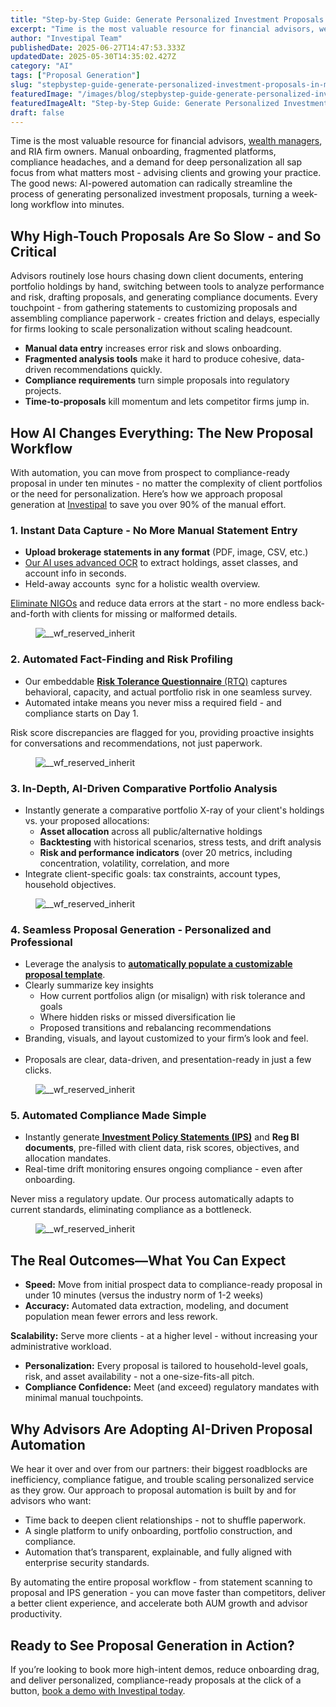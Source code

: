 ```yaml
---
title: "Step-by-Step Guide: Generate Personalized Investment Proposals in Minutes with AI"
excerpt: "Time is the most valuable resource for financial advisors, wealth managers , and RIA firm owners. Manual onboarding, fragmented platforms, compliance headaches, and a demand for deep personalization all sap focus from."
author: "Investipal Team"
publishedDate: 2025-06-27T14:47:53.333Z
updatedDate: 2025-05-30T14:35:02.427Z
category: "AI"
tags: ["Proposal Generation"]
slug: "stepbystep-guide-generate-personalized-investment-proposals-in-minutes-with-ai"
featuredImage: "/images/blog/stepbystep-guide-generate-personalized-investment-proposals-in-minutes-with-ai__67edb8f6c9d2fa8a9469db3e_Incorporating_20Client_20Parameters_20_25_.png"
featuredImageAlt: "Step-by-Step Guide: Generate Personalized Investment Proposals in Minutes with AI"
draft: false
---
```

<p id="">Time is the most valuable resource for financial advisors, <a href="/segments/wealth-managers">wealth managers</a>, and RIA firm owners. Manual onboarding, fragmented platforms, compliance headaches, and a demand for deep personalization all sap focus from what matters most - advising clients and growing your practice. The good news: AI-powered automation can radically streamline the process of generating personalized investment proposals, turning a week-long workflow into minutes.</p><h2 id="">Why High-Touch Proposals Are So Slow - and So Critical</h2><p id="">Advisors routinely lose hours chasing down client documents, entering portfolio holdings by hand, switching between tools to analyze performance and risk, drafting proposals, and generating compliance documents. Every touchpoint - from gathering statements to customizing proposals and assembling compliance paperwork - creates friction and delays, especially for firms looking to scale personalization without scaling headcount.</p><ul><li><strong>Manual data entry</strong> increases error risk and slows onboarding.</li><li><strong>Fragmented analysis tools</strong> make it hard to produce cohesive, data-driven recommendations quickly.</li><li><strong>Compliance requirements</strong> turn simple proposals into regulatory projects.</li><li><strong>Time-to-proposals</strong> kill momentum and lets competitor firms jump in.</li></ul><h2 id="">How AI Changes Everything: The New Proposal Workflow</h2><p id="">With automation, you can move from prospect to compliance-ready proposal in under ten minutes - no matter the complexity of client portfolios or the need for personalization. Here’s how we approach proposal generation at <a href="/blogs" id="">Investipal</a> to save you over 90% of the manual effort.</p><h3 id="">1. Instant Data Capture - No More Manual Statement Entry</h3><ul id=""><li id=""><strong id="">Upload brokerage statements in any format</strong> (PDF, image, CSV, etc.)<a href="/blog/how-to-leverage-ocr-technology-for-faster-client-account-statement-analysis">‍</a></li><li id=""><a href="/blog/how-to-leverage-ocr-technology-for-faster-client-account-statement-analysis">Our AI uses advanced OCR</a> to extract holdings, asset classes, and account info in seconds.</li><li id="">Held-away accounts &nbsp;sync for a holistic wealth overview.</li></ul><p><a href="/blog/understanding-nigos-why-theyre-costing-your-firm-and-how-to-reduce-them">Eliminate NIGOs</a> and reduce data errors at the start - no more endless back-and-forth with clients for missing or malformed details.</p><figure id="" class="w-richtext-figure-type-image w-richtext-align-fullwidth" style="max-width:2240px" data-rt-type="image" data-rt-align="fullwidth" data-rt-max-width="2240px"><div id=""><img src="/images/blog/stepbystep-guide-generate-personalized-investment-proposals-in-minutes-with-ai__67edb8f6c9d2fa8a9469db3e_Incorporating_20Client_20Parameters_20_25_.png" loading="lazy" alt="__wf_reserved_inherit" width="auto" height="auto" id=""></div></figure><h3 id="">2. Automated Fact-Finding and Risk Profiling</h3><ul id=""><li id="">Our embeddable <a href="/blog/improving-risk-tolerance-questionnaires-for-better-financial-planning" id=""><strong id="">Risk Tolerance Questionnaire</strong> (RTQ)</a> captures behavioral, capacity, and actual portfolio risk in one seamless survey.</li><li>Automated intake means you never miss a required field - and compliance starts on Day 1.</li></ul><p id="">Risk score discrepancies are flagged for you, providing proactive insights for conversations and recommendations, not just paperwork.</p><figure id="" class="w-richtext-figure-type-image w-richtext-align-fullwidth" style="max-width:2240px" data-rt-type="image" data-rt-align="fullwidth" data-rt-max-width="2240px"><div id=""><img src="/images/blog/stepbystep-guide-generate-personalized-investment-proposals-in-minutes-with-ai__67e427017d376d221e46d672_Why_20Customer_20Acquisition_20Costs_20Are_20Rising_20for_20Financial_20Advisors_20_And_20What_20To_20Do_20About_20It__20_11_.png" loading="lazy" alt="__wf_reserved_inherit" width="auto" height="auto" id=""></div></figure><h3 id="">3. In-Depth, AI-Driven Comparative Portfolio Analysis</h3><ul id=""><li id="">Instantly generate a comparative portfolio X-ray of your client's holdings vs. your proposed allocations:<ul id=""><li id=""><strong id="">Asset allocation</strong> across all public/alternative holdings</li><li id=""><strong id="">Backtesting</strong> with historical scenarios, stress tests, and drift analysis</li><li id=""><strong id="">Risk and performance indicators</strong> (over 20 metrics, including concentration, volatility, correlation, and more</li></ul></li><li id="">Integrate client-specific goals: tax constraints, account types, household objectives.</li></ul><figure id="" class="w-richtext-figure-type-image w-richtext-align-fullwidth" style="max-width:2240px" data-rt-type="image" data-rt-align="fullwidth" data-rt-max-width="2240px"><div id=""><img src="/images/blog/stepbystep-guide-generate-personalized-investment-proposals-in-minutes-with-ai__67e4278bd19f14e8eb7677af_Incorporating_20Client_20Parameters_20_18_.png" loading="lazy" alt="__wf_reserved_inherit" width="auto" height="auto" id=""></div></figure><h3 id="">4. Seamless Proposal Generation - Personalized and Professional</h3><ul id=""><li id="">Leverage the analysis to <a href="/blog/how-to-automate-proposal-generation-and-shorten-sales-cycles-for-financial-advisors" id=""><strong id="">automatically populate a customizable proposal template</strong></a>.</li><li id="">Clearly summarize key insights<ul id=""><li id="">How current portfolios align (or misalign) with risk tolerance and goals</li><li id="">Where hidden risks or missed diversification lie</li><li id="">Proposed transitions and rebalancing recommendations</li></ul></li><li id="">Branding, visuals, and layout customized&nbsp;to your firm’s look and feel.</li> &nbsp;<li id="">Proposals are clear, data-driven, and presentation-ready in just a few clicks.</li></ul><figure id="" class="w-richtext-figure-type-image w-richtext-align-fullwidth" style="max-width:2048px" data-rt-type="image" data-rt-align="fullwidth" data-rt-max-width="2048px"><div id=""><img src="/images/blog/stepbystep-guide-generate-personalized-investment-proposals-in-minutes-with-ai__67d33ff9b13b3e48365fb523_PRIVATE_20WEALTH_20MANAGEMENT.png" loading="lazy" alt="__wf_reserved_inherit" width="auto" height="auto" id=""></div></figure><h3 id="">5. Automated Compliance Made Simple</h3><ul id=""><li id="">Instantly generate<a href="/features/investment-policy-statements" id=""> <strong id="">Investment Policy Statements (IPS)</strong></a> and <strong id="">Reg BI documents</strong>, pre-filled with client data, risk scores, objectives, and allocation mandates.</li><li id="">Real-time drift monitoring ensures ongoing compliance - even after onboarding.</li></ul><p id="">Never miss a regulatory update. Our process automatically adapts to current standards, eliminating compliance as a bottleneck.</p><figure id="" class="w-richtext-figure-type-image w-richtext-align-fullwidth" style="max-width:2240px" data-rt-type="image" data-rt-align="fullwidth" data-rt-max-width="2240px"><div id=""><img src="/images/blog/stepbystep-guide-generate-personalized-investment-proposals-in-minutes-with-ai__681a6fc34f9e72ad45c64794_Investipal_20IPS_20_3_.png" loading="lazy" alt="__wf_reserved_inherit" width="auto" height="auto" id=""></div></figure><h2 id="">The Real Outcomes—What You Can Expect</h2><ul id=""><li id=""><strong id="">Speed:</strong> Move from initial prospect data to compliance-ready proposal in under 10 minutes (versus the industry norm of 1-2 weeks)</li><li id=""><strong id="">Accuracy:</strong> Automated data extraction, modeling, and document population mean fewer errors and less rework.</li></ul><p id=""><strong id="">Scalability:</strong> Serve more clients - at a higher level - without increasing your administrative workload.</p><ul id=""><li id=""><strong id="">Personalization:</strong> Every proposal is tailored to household-level goals, risk, and asset availability - not a one-size-fits-all pitch.</li><li id=""><strong id="">Compliance Confidence:</strong> Meet (and exceed) regulatory mandates with minimal manual touchpoints.</li></ul><h2 id="">Why Advisors Are Adopting AI-Driven Proposal Automation</h2><p id="">We hear it over and over from our partners: their biggest roadblocks are inefficiency, compliance fatigue, and trouble scaling personalized service as they grow. Our approach to proposal automation is built by and for advisors who want:</p><ul id=""><li id="">Time back to deepen client relationships - not to shuffle paperwork.</li><li id="">A single platform to unify onboarding, portfolio construction, and compliance.</li><li id="">Automation that’s transparent, explainable, and fully aligned with enterprise security standards.</li></ul><p id="">By automating the entire proposal workflow - from statement scanning to proposal and IPS generation - you can move faster than competitors, deliver a better client experience, and accelerate both AUM growth and advisor productivity.</p><h2 id="">Ready to See Proposal Generation in Action?</h2><p id="">If you’re looking to book more high-intent demos, reduce onboarding drag, and deliver personalized, compliance-ready proposals at the click of a button, <a href="/book-a-demo" id="">book a demo with Investipal today</a>.</p>